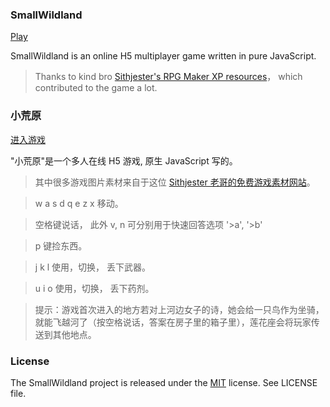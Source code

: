 ### SmallWildland 

[Play](http://www.smallwildland.com)

SmallWildland is an online H5 multiplayer game written in pure JavaScript.

> Thanks to kind bro [Sithjester's RPG Maker XP resources](http://untamed.wild-refuge.net/rpgxp.php)， which contributed to the game a lot.

### 小荒原 

[进入游戏](http://www.smallwildland.com)

"小荒原"是一个多人在线 H5 游戏, 原生 JavaScript 写的。

> 其中很多游戏图片素材来自于这位 [Sithjester 老哥的免费游戏素材网站](http://untamed.wild-refuge.net/rpgxp.php)。

> w a s d q e z x 移动。

> 空格键说话， 此外 v, n 可分别用于快速回答选项 '>a', '>b'

> p 键捡东西。

> j k l 使用，切换， 丢下武器。

> u i o 使用，切换， 丢下药剂。

> 提示：游戏首次进入的地方若对上河边女子的诗，她会给一只鸟作为坐骑，就能飞越河了（按空格说话，答案在房子里的箱子里），莲花座会将玩家传送到其他地点。


### License

The SmallWildland project is released under the [MIT](https://opensource.org/licenses/MIT) license. See LICENSE file.

